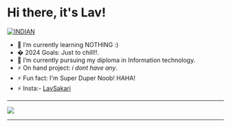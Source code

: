 # Hi there, it's Lav!
<a href="https://github.com/LavSarkari"><img title="INDIAN" src="https://img.shields.io/badge/FROM-INDIA-SCRIPT?colorA=%23ff8100&colorB=%23017e40&colorC=%23ff0000&style=for-the-badge"></a>
</p>

- 🌱 I’m currently learning NOTHING :) 
- �  2024 Goals: Just to chill!!.
- 🔭 I’m currently pursuing my diploma in Information technology.
- ⚡ On hand project: *i dont have any*.
- ⚡ Fun fact: I'm Super Duper Noob! HAHA!
- ⚡ Insta:- [LavSakari](https://instagram.com/cyber_tantrik)

---
<a href="https://github.com/LavSarkari">
  <img src="https://github-readme-stats.vercel.app/api/top-langs/?username=LavSarkari&show_icons=true&theme=blue-green&layout=compact" alt"Most use languages"/>
</a>
<br />

---
